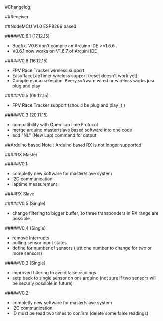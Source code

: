 #Changelog

##Receiver

##NodeMCU V1.0 ESP8266 based

#####V0.6.1 (17.12.15)
  - Bugfix. V0.6 don't compile an Arduino IDE >=1.6.6 .
  - V0.6.1 now works on V1.6.7 of Arduini IDE

#####V0.6 (16.12.15)
  - FPV Race Tracker wireless support 
  - EasyRaceLapTimer wireless support (reset doesn't work yet)
  - Complete auto selection. Every software wired or wireless works just plug and play

#####V0.5 (09.12.15)
  - FPV Race Tracker support (should be plug and play ;) )

#####V0.3 (20.11.15)
  - compatibility with Open LapTime Protocol
  - merge arduino master/slave based software into one code
  - add "NL" (New Lap) command for output

##Arduino based
Note : Arduino based RX is not longer supported

####RX Master

#####V0.1:
  - completly new software for master/slave system
  - I2C communication
  - laptime measurement
  
####RX Slave

#####V0.5 (Single)
  - change filtering to bigger buffer, so three transponders in RX range are possible
  
#####V0.4 (Single)
  - remove Interrupts
  - polling sensor input states
  - define for number of sensors (just one number to change for two or more sensors)
  
#####V0.3 (Single)
  - improved filtering to avoid false readings
  - setp back to single sensor on one arduino (not sure if two sensors will be securly possible in future)

#####V0.2:
  - completly new software for master/slave system
  - I2C communication
  - ID must be read two times to confirm (delete some false readings)


  

  

